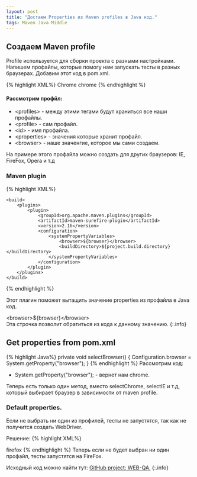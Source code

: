 ```yaml
---
layout: post
title: "Достаем Properties из Maven profiles в Java код."
tags: Maven Java Middle
---
```

## Создаем Maven profile
Profile используется для сборки проекта с разными настройками. Напишем профайлы, которые помогу нам запускать тесты в
разных браузерах. Добавим этот код в pom.xml.

{% highlight XML%}
<profiles>
     <profile>
         <id>Chrome</id>
         <properties>
             <browser>chrome</browser>
         </properties>
     </profile>
 </profiles>
{% endhighlight %}
<!--more-->
#### Рассмотрим профйл:
- \<profiles\> - между этими тегами будут храниться все наши профайлы.
- \<profile\> - сам профайл.
- \<id\> - имя профайла.
- \<properties\> - значения которые хранит профайл.
- \<browser\> - наше значенгие, которое мы сами создаем.

На примере этого профайла можно создать для других браузеров: IE, FireFox, Opera и т.д

### Maven plugin

{% highlight XML%}
<!--Plugin set custom properties-->
    <build>
        <plugins>
            <plugin>
                <groupId>org.apache.maven.plugins</groupId>
                <artifactId>maven-surefire-plugin</artifactId>
                <version>2.16</version>
                <configuration>
                    <systemPropertyVariables>
                        <browser>${browser}</browser>              
                        <buildDirectory>${project.build.directory}</buildDirectory>
                    </systemPropertyVariables>
                </configuration>
            </plugin>
        </plugins>
    </build>
{% endhighlight %}

Этот плагин поможет вытащить значение properties из профайла в Java код.

  \<browser\>${browser}\</browser\>
  <br> Эта строчка позволит обратиться из кода к данному значению.
  {:.info}

## Get properties from pom.xml
{% highlight Java%}
private void selectBrowser() {
    Configuration.browser = System.getProperty("browser");
}
{% endhighlight %}
Рассмотрим код:
- System.getProperty("browser"); - вернет нам chrome.

Теперь есть только один метод, вместо selectChrome, selectIE и т.д, который выбирает браузер в зависимости от maven profile.


### Default properties.
Если не выбрать ни один из профилей, тесты не запустятся, так как не получится создать WebDriver.

Решение:
{% highlight XML%}
<!--Default properties-->
<properties>
    <browser>firefox</browser>
</properties>
{% endhighlight %}
Теперь если не будет выбран ни один профайл, тесты запустятся на FireFox.

Исходный код можно найти тут: [GitHub project: WEB-QA.][TEASY]
{:.info}

[TEASY]:https://github.com/EreOo/WEB-QA "WEB-QA project"
